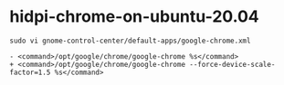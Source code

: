 # hidpi-chrome-on-ubuntu-20.04

```
sudo vi gnome-control-center/default-apps/google-chrome.xml
```

```
- <command>/opt/google/chrome/google-chrome %s</command>
+ <command>/opt/google/chrome/google-chrome --force-device-scale-factor=1.5 %s</command>
